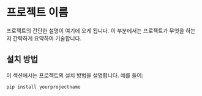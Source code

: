 # 프로젝트 이름

프로젝트의 간단한 설명이 여기에 오게 됩니다. 이 부분에서는 프로젝트가 무엇을 하는지 간략하게 요약하여 기술합니다.

## 설치 방법

이 섹션에서는 프로젝트의 설치 방법을 설명합니다. 예를 들어:

```bash
pip install yourprojectname
```